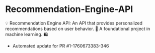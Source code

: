 # Recommendation-Engine-API
💡 Recommendation Engine API: An API that provides personalized recommendations based on user behavior. 🧠 A foundational project in machine learning. 🛍️


- Automated update for PR #1-1760673383-346